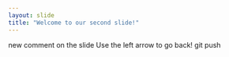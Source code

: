 ```yaml
---
layout: slide
title: "Welcome to our second slide!"
---
```

new comment on the slide
Use the left arrow to go back! git push 